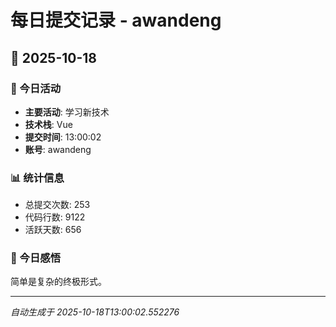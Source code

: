 # 每日提交记录 - awandeng

## 📅 2025-10-18

### 🎯 今日活动
- **主要活动**: 学习新技术
- **技术栈**: Vue
- **提交时间**: 13:00:02
- **账号**: awandeng

### 📊 统计信息
- 总提交次数: 253
- 代码行数: 9122
- 活跃天数: 656

### 💭 今日感悟
简单是复杂的终极形式。

---
*自动生成于 2025-10-18T13:00:02.552276*
